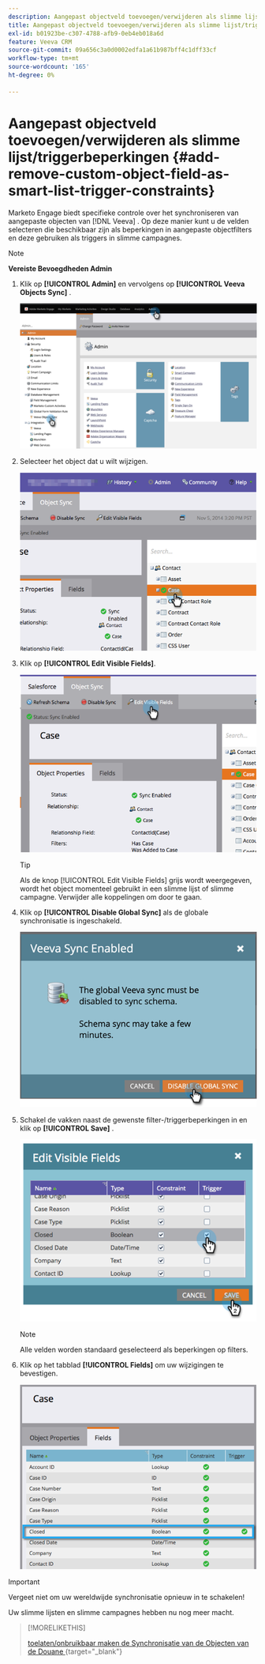 ```yaml
---
description: Aangepast objectveld toevoegen/verwijderen als slimme lijst/triggerbeperkingen - Marketo Docs - Productdocumentatie
title: Aangepast objectveld toevoegen/verwijderen als slimme lijst/triggerbeperkingen
exl-id: b01923be-c307-4788-afb9-0eb4eb018a6d
feature: Veeva CRM
source-git-commit: 09a656c3a0d0002edfa1a61b987bff4c1dff33cf
workflow-type: tm+mt
source-wordcount: '165'
ht-degree: 0%

---
```


# Aangepast objectveld toevoegen/verwijderen als slimme lijst/triggerbeperkingen {#add-remove-custom-object-field-as-smart-list-trigger-constraints}

Marketo Engage biedt specifieke controle over het synchroniseren van aangepaste objecten van [!DNL Veeva] . Op deze manier kunt u de velden selecteren die beschikbaar zijn als beperkingen in aangepaste objectfilters en deze gebruiken als triggers in slimme campagnes.

>[!NOTE]
>
>**Vereiste Bevoegdheden Admin**

1. Klik op **[!UICONTROL Admin]** en vervolgens op **[!UICONTROL Veeva Objects Sync]** .

   ![](assets/add-remove-custom-object-field-as-smart-list-trigger-constraints-1.png)

1. Selecteer het object dat u wilt wijzigen.

   ![](assets/add-remove-custom-object-field-as-smart-list-trigger-constraints-2.png)

1. Klik op **[!UICONTROL Edit Visible Fields]**.

   ![](assets/add-remove-custom-object-field-as-smart-list-trigger-constraints-3.png)

   >[!TIP]
   >
   >Als de knop [!UICONTROL Edit Visible Fields] grijs wordt weergegeven, wordt het object momenteel gebruikt in een slimme lijst of slimme campagne. Verwijder alle koppelingen om door te gaan.

1. Klik op **[!UICONTROL Disable Global Sync]** als de globale synchronisatie is ingeschakeld.

   ![](assets/add-remove-custom-object-field-as-smart-list-trigger-constraints-4.png)

1. Schakel de vakken naast de gewenste filter-/triggerbeperkingen in en klik op **[!UICONTROL Save]** .

   ![](assets/add-remove-custom-object-field-as-smart-list-trigger-constraints-5.png)

   >[!NOTE]
   >
   >Alle velden worden standaard geselecteerd als beperkingen op filters.

1. Klik op het tabblad **[!UICONTROL Fields]** om uw wijzigingen te bevestigen.

   ![](assets/add-remove-custom-object-field-as-smart-list-trigger-constraints-6.png)

>[!IMPORTANT]
>
>Vergeet niet om uw wereldwijde synchronisatie opnieuw in te schakelen!

Uw slimme lijsten en slimme campagnes hebben nu nog meer macht.

>[!MORELIKETHIS]
>
>[ toelaten/onbruikbaar maken de Synchronisatie van de Objecten van de Douane ](/help/marketo/product-docs/crm-sync/veeva-crm-sync/sync-details/enable-disable-custom-object-sync.md){target="_blank"}
